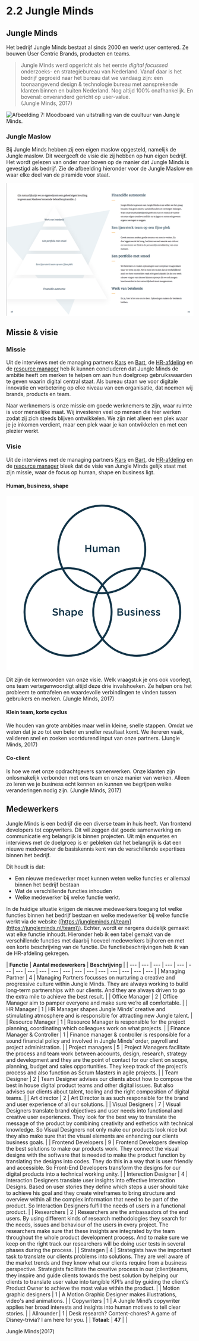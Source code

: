 # 2.2 Jungle Minds

## Jungle Minds

Het bedrijf Jungle Minds bestaat al sinds 2000 en werkt user centered. Ze bouwen User Centric Brands, producten en teams.

> Jungle Minds werd opgericht als het eerste _digital focussed_ onderzoeks- en strategiebureau van Nederland. Vanaf daar is het bedrijf gegroeid naar het bureau dat we vandaag zijn: een toonaangevend design & technologie bureau met aansprekende klanten binnen en buiten Nederland. Nog altijd 100% onafhankelijk. En bovenal: onveranderd gericht op user-value.  
> \(Jungle Minds, 2017\)

![Afbeelding 7: Moodboard van uitstralling van de cuultuur van Jungle Minds.](../.gitbook/assets/moodboard-bedrijf-uitstralling.jpg)

### Jungle Maslow

Bij Jungle Minds hebben zij een eigen maslow opgesteld, namelijk de Jungle maslow. Dit weergeeft de visie die zij hebben op hun eigen bedrijf. Het wordt gelezen van onder naar boven op de manier dat Jungle Minds is gevestigd als bedrijf. Zie de afbeelding hieronder voor de Jungle Maslow en waar elke deel van de piramide voor staat.

![Afbeelding 8: Uitleg over de Jungle Maslow uit Jungle Minds handboek 2018 pag. 18/19](../.gitbook/assets/screen-shot-2018-04-18-at-11.14.23.png)

## Missie & visie

### Missie

Uit de interviews met de managing partners [Kars](../onderzoek-methodes/interviews/6.1.1-managing-partner-kars.md) en [Bart](../onderzoek-methodes/interviews/6.1.2-managing-partner-bart.md), de [HR-afdeling](../onderzoek-methodes/interviews/6.1.3-hr-manager-alexandra.md) en de [resource manager](../onderzoek-methodes/interviews/6.1.6-resource-manager-joyce.md) heb ik kunnen concluderen dat Jungle Minds de ambitie heeft om merken te helpen om aan hun doelgroep gebruikswaarden te geven waarin digital central staat. Als bureau staan we voor digitale innovatie en verbetering op elke niveau van een organisatie, dat noemen wij brands, products en team.

Naar werknemers is onze missie om goede werknemers te zijn, waar ruimte is voor menselijke maat. Wij investeren veel op mensen die hier werken zodat zij zich steeds blijven ontwikkelen. We zijn niet alleen een plek waar je je inkomen verdient, maar een plek waar je kan ontwikkelen en met een plezier werkt.

### Visie

Uit de interviews met de managing partners [Kars](../onderzoek-methodes/interviews/6.1.1-managing-partner-kars.md) en [Bart](../onderzoek-methodes/interviews/6.1.2-managing-partner-bart.md), de [HR-afdeling](../onderzoek-methodes/interviews/6.1.3-hr-manager-alexandra.md) en de [resource manager](../onderzoek-methodes/interviews/6.1.6-resource-manager-joyce.md) bleek dat de visie van Jungle Minds gelijk staat met zijn missie, waar de focus op human, shape en business ligt.

#### Human, business, shape

![Afbeelding 9: Illustratie van hoe human, shape en business met elkaar in verhouding staan.](../.gitbook/assets/screen-shot-2018-05-16-at-12.01.47%20%281%29.png)

Dit zijn de kernwoorden van onze visie. Welk vraagstuk je ons ook voorlegt, ons team vertegenwoordigt altijd deze drie invalshoeken. Ze helpen ons het probleem te ontrafelen en waardevolle verbindingen te vinden tussen gebruikers en merken. \(Jungle Minds, 2017\)

#### Klein team, korte cyclus

We houden van grote ambities maar wel in kleine, snelle stappen. Omdat we weten dat je zo tot een beter en sneller resultaat komt. We itereren vaak, valideren snel en zoeken voortdurend input van onze partners. \(Jungle Minds, 2017\)

#### Co-client

Is hoe we met onze opdrachtgevers samenwerken. Onze klanten zijn onlosmakelijk verbonden met ons team en onze manier van werken. Alleen zo leren we je business echt kennen en kunnen we begrijpen welke veranderingen nodig zijn. \(Jungle Minds, 2017\)

## Medewerkers

Jungle Minds is een bedrijf die een diverse team in huis heeft. Van frontend developers tot copywriters. Dit wil zeggen dat goede samenwerking en communicatie erg belangrijk is binnen projecten. Uit mijn enquetes en interviews met de doelgroep is er gebleken dat het belangrijk is dat een nieuwe medewerker de basiskennis kent van de verschillende expertises binnen het bedrijf. 

Dit houdt is dat:

* Een nieuwe medewerker moet kunnen weten welke functies er allemaal binnen het bedrijf bestaan
* Wat de verschillende functies inhouden 
* Welke medewerker bij welke functie werkt. 

In de huidige situatie krijgen de nieuwe medewerkers toegang tot welke functies binnen het bedrijf bestaan en welke medewerker bij welke functie werkt via de website \([https://jungleminds.nl/team](https://jungleminds.nl/team)\). Echter, wordt er nergens duidelijk gemaakt wat elke functie inhoudt. Hieronder heb ik een tabel gemakt van de verschillende functies met daarbij hoeveel medewerkers bijhoren en met een korte beschrijving van de functie. De functiebeschrijvingen heb ik van de HR-afdeling gekregen. 

| **Functie**                                  | **Aantal medewerkers** | **Beschrijving** |
| --- | --- | --- | --- | --- | --- | --- | --- | --- | --- | --- | --- | --- | --- | --- | --- | --- | --- |
| Managing Partner                                                                                                                                                                                                                                   | 4 | Managing Partners focusses on nurturing a creative and progressive culture within Jungle Minds. They are always working to build long-term partnerships with our clients. And they are always driven to go the extra mile to achieve the best result.  |
| Office Manager              | 2 | Office Manager aim to pamper everyone and make sure we’re all comfortable. |
| HR Manager | 1 | HR Manager shapes Jungle Minds’ creative and stimulating atmosphere and is responsible for attracting new Jungle talent.  |
| Resource Manager | 1 | Resource Manager is responsible for the project planning, coordinating which colleagues work on what projects.  |
| Finance Manager & Controller | 1 | Finance manager & controller is responsible for a sound financial policy and involved in Jungle Minds’ order, payroll and project administration.  |
| Project managers | 5 | Project Managers facilitate the process and team work between accounts, design, research, strategy and development and they are the point of contact for our client on scope, planning, budget and sales opportunities. They keep track of the project’s process and also function as Scrum Masters in agile projects.  |
| Team Designer | 2 | Team Designer advises our clients about how to compose the best in house digital product teams and other digital issues. But also advises our clients about talent, tooling and the right composition of digital teams.  |
| Art director | 2 | Art Director is as such responsible for the brand and user experience of all our solutions. |
| Visual Designers | 7 | Visual Designers translate brand objectives and user needs into functional and creative user experiences. They look for the best way to translate the message of the product by combining creativity and esthetics with technical knowledge. So Visual Designers not only make our products look nice but they also make sure that the visual elements are enhancing our clients business goals. |
| Frontend Developers | 9 | Frontend Developers develop the best solutions to make our products work. They connect the visual designs with the software that is needed to make the product function by translating the designs into codes. They do this in a way that is user friendly and accessible. So Front-End Developers transform the designs for our digital products into a technical working unity. |
| Interection Designer | 4 | Interaction Designers translate user insights into effective Interaction Designs. Based on user stories they define which steps a user should take to achieve his goal and they create wireframes to bring structure and overview within all the complex information that need to be part of the product. So Interaction Designers fulfill the needs of users in a functional product. |
| Researchers | 2 | Researchers are the ambassadors of the end users. By using different kinds of research methodologies they search for the needs, issues and behaviour of the users in every project. The researchers make sure that these insights are integrated by the team throughout the whole product development process. And to make sure we keep on the right track our researchers will be doing user tests in several phases during the process. |
| Strategen | 4 | Strategists have the important task to translate our clients problems into solutions. They are well aware of the market trends and they know what our clients require from a business perspective. Strategists facilitate the creative process in our \(client\)teams, they inspire and guide clients towards the best solution by helping our clients to translate user value into tangible KPI’s and by guiding the client’s Product Owner to achieve the most value within the product. |
| Motion graphic designers | 1 | A Motion Graphic Designer makes illustrations, video's and animations.  |
| Copywriters | 1 | A Jungle Mind’s copywriter applies her broad interests and insights into human motives to tell clear stories.  |
| Allrounder | 1 | Desk research? Content-chores? A game of Disney-trivia? I am here for you. |
| **Totaal:** | **47** |  |

Jungle Minds\(2017\) 

